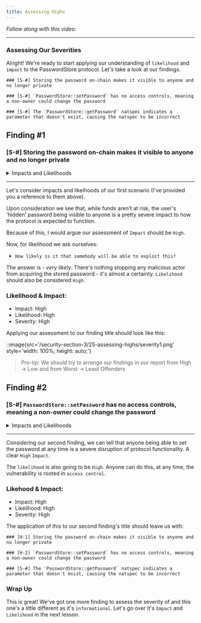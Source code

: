 ```yaml
---
title: Assessing Highs
---
```


_Follow along with this video:_

---

### Assessing Our Severities

Alright! We're ready to start applying our understanding of `likelihood` and `impact` to the PasswordStore protocol. Let's take a look at our findings.

```
### [S-#] Storing the password on-chain makes it visible to anyone and no longer private

### [S-#] `PasswordStore::setPassword` has no access controls, meaning a non-owner could change the password

### [S-#] The 'PasswordStore::getPassword` natspec indicates a parameter that doesn't exist, causing the natspec to be incorrect
```

## Finding #1

### [S-#] Storing the password on-chain makes it visible to anyone and no longer private

<details closed>
<summary>Impacts and Likelihoods</summary>

1. **High Impact**: `funds` are directly or nearly `directly at risk`, or a `severe disruption` of protocol functionality or availability occurs.
2. **Medium Impact**: `funds` are `indirectly at risk` or there’s `some level of disruption` to the protocol’s functionality.
3. **Low Impact**: `Fund are not at risk`, but a function might be incorrect, or a state handled improperly etc.

---

4. **High Likelihood**: Highly probably to happen.
   - a hacker can call a function directly and extract money
5. **Medium Likelihood**: Might occur under specific conditions.
   - a peculiar ERC20 token is used on the platform.
6. **Low Likelihood**: Unlikely to occur.
   - a hard-to-change variable is set to a unique value at a specific time.

</details>

---

Let's consider impacts and likelhoods of our first scenario (I've provided you a reference to them above).

Upon consideration we see that, while funds aren't at risk, the user's 'hidden' password being visible to anyone is a pretty severe impact to how the protocol is expected to function.

Because of this, I would argue our assessment of `Impact` should be `High`.

Now, for likelihood we ask ourselves:

- `How likely is it that somebody will be able to exploit this?`

The answer is - _very likely_. There's nothing stopping any malicious actor from acquiring the stored password - it's almost a certainty. `Likelihood` should also be considered `High`.

### Likelihood & Impact:

- Impact: High
- Likelihood: High
- Severity: High

Applying our assessment to our finding title should look like this:

::image{src='/security-section-3/25-assessing-highs/severity1.png' style='width: 100%; height: auto;'}

> Pro-tip: We should try to arrange our findings in our report from High -> Low and from Worst -> Least Offenders

## Finding #2

### [S-#] `PasswordStore::setPassword` has no access controls, meaning a non-owner could change the password

<details closed>
<summary>Impacts and Likelihoods</summary>

1. **High Impact**: `funds` are directly or nearly `directly at risk`, or a `severe disruption` of protocol functionality or availability occurs.
2. **Medium Impact**: `funds` are `indirectly at risk` or there’s `some level of disruption` to the protocol’s functionality.
3. **Low Impact**: `Fund are not at risk`, but a function might be incorrect, or a state handled improperly etc.

---

4. **High Likelihood**: Highly probably to happen.
   - a hacker can call a function directly and extract money
5. **Medium Likelihood**: Might occur under specific conditions.
   - a peculiar ERC20 token is used on the platform.
6. **Low Likelihood**: Unlikely to occur.
   - a hard-to-change variable is set to a unique value at a specific time.

</details>

---

Considering our second finding, we can tell that anyone being able to set the password at any time is a severe disruption of protocol functionality. A clear `High` `Impact`.

The `likelihood` is also going to be `High`. Anyone can do this, at any time, the vulnerability is rooted in `access control`.

### Likehood & Impact:

- Impact: High
- Likelihood: High
- Severity: High

The application of this to our second finding's title should leave us with:

```
### [H-1] Storing the password on-chain makes it visible to anyone and no longer private

### [H-2] `PasswordStore::setPassword` has no access controls, meaning a non-owner could change the password

### [S-#] The 'PasswordStore::getPassword` natspec indicates a parameter that doesn't exist, causing the natspec to be incorrect
```

### Wrap Up

This is great! We've got one more finding to assess the severity of and this one's a little different as it's `informational`. Let's go over it's `Impact` and `Likelihood` in the next lesson.

